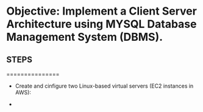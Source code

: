 # Objective: Implement a Client Server Architecture using MYSQL Database Management System (DBMS).

## STEPS
===============

- Create and cinfigure two Linux-based virtual servers (EC2 instances in AWS):


-
